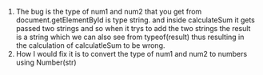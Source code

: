 1. The bug is the type of num1 and num2 that you get from document.getElementById is type string. and inside calculateSum it gets passed two strings and so when it trys to add the two strings the result is a string which we can also see from typeof(result) thus resulting in the calculation of calculatleSum to be wrong.
2. How I would fix it is to convert the type of num1 and num2 to numbers using Number(str)